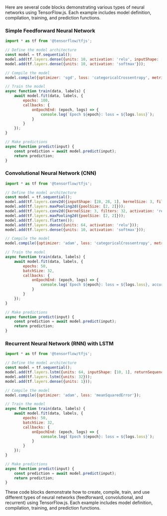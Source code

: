 Here are several code blocks demonstrating various types of neural networks using TensorFlow.js. Each example includes model definition, compilation, training, and prediction functions.

### Simple Feedforward Neural Network

```javascript
import * as tf from '@tensorflow/tfjs';

// Define the model architecture
const model = tf.sequential();
model.add(tf.layers.dense({units: 10, activation: 'relu', inputShape: [784]}));
model.add(tf.layers.dense({units: 10, activation: 'softmax'}));

// Compile the model
model.compile({optimizer: 'sgd', loss: 'categoricalCrossentropy', metrics: ['accuracy']});

// Train the model
async function train(data, labels) {
    await model.fit(data, labels, {
        epochs: 100,
        callbacks: {
            onEpochEnd: (epoch, logs) => {
                console.log(`Epoch ${epoch}: loss = ${logs.loss}`);
            }
        }
    });
}

// Make predictions
async function predict(input) {
    const prediction = await model.predict(input);
    return prediction;
}
```

### Convolutional Neural Network (CNN)

```javascript
import * as tf from '@tensorflow/tfjs';

// Define the model architecture
const model = tf.sequential();
model.add(tf.layers.conv2d({inputShape: [28, 28, 1], kernelSize: 3, filters: 16, activation: 'relu'}));
model.add(tf.layers.maxPooling2d({poolSize: [2, 2]}));
model.add(tf.layers.conv2d({kernelSize: 3, filters: 32, activation: 'relu'}));
model.add(tf.layers.maxPooling2d({poolSize: [2, 2]}));
model.add(tf.layers.flatten());
model.add(tf.layers.dense({units: 64, activation: 'relu'}));
model.add(tf.layers.dense({units: 10, activation: 'softmax'}));

// Compile the model
model.compile({optimizer: 'adam', loss: 'categoricalCrossentropy', metrics: ['accuracy']});

// Train the model
async function train(data, labels) {
    await model.fit(data, labels, {
        epochs: 50,
        batchSize: 32,
        callbacks: {
            onEpochEnd: (epoch, logs) => {
                console.log(`Epoch ${epoch}: loss = ${logs.loss}, accuracy = ${logs.acc}`);
            }
        }
    });
}

// Make predictions
async function predict(input) {
    const prediction = await model.predict(input);
    return prediction;
}
```

### Recurrent Neural Network (RNN) with LSTM

```javascript
import * as tf from '@tensorflow/tfjs';

// Define the model architecture
const model = tf.sequential();
model.add(tf.layers.lstm({units: 64, inputShape: [10, 1], returnSequences: true}));
model.add(tf.layers.lstm({units: 32}));
model.add(tf.layers.dense({units: 1}));

// Compile the model
model.compile({optimizer: 'adam', loss: 'meanSquaredError'});

// Train the model
async function train(data, labels) {
    await model.fit(data, labels, {
        epochs: 50,
        batchSize: 32,
        callbacks: {
            onEpochEnd: (epoch, logs) => {
                console.log(`Epoch ${epoch}: loss = ${logs.loss}`);
            }
        }
    });
}

// Make predictions
async function predict(input) {
    const prediction = await model.predict(input);
    return prediction;
}
```

These code blocks demonstrate how to create, compile, train, and use different types of neural networks (feedforward, convolutional, and recurrent) using TensorFlow.js. Each example includes model definition, compilation, training, and prediction functions.


